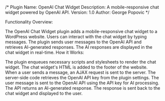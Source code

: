/*
Plugin Name: OpenAI Chat Widget
Description: A mobile-responsive chat widget powered by OpenAI API.
Version: 1.0
Author: George Popovic
*/


Functionality Overview:

The OpenAI Chat Widget plugin adds a mobile-responsive chat widget to a WordPress website. Users can interact with the chat widget by typing messages. The plugin sends user messages to the OpenAI API and retrieves AI-generated responses. The AI responses are displayed in the chat widget in real-time. How it Works:

The plugin enqueues necessary scripts and stylesheets to render the chat widget. The chat widget's HTML is added to the footer of the website. When a user sends a message, an AJAX request is sent to the server. The server-side code retrieves the OpenAI API key from the plugin settings. The user message is sent to the OpenAI API using the API key for AI processing. The API returns an AI-generated response. The response is sent back to the chat widget and displayed to the user.